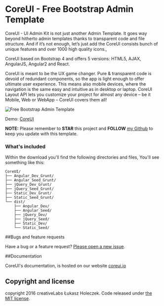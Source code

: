 # CoreUI - Free Bootstrap Admin Template

CoreUI - UI Admin Kit is not just another Admin Template. It goes way beyond hitherto admin templates thanks to transparent code and file structure. And if it’s not enough, let’s just add the CoreUI consists bunch of unique features and over 1000 high quality icons.,

CoreUI based on Bootstrap 4 and offers 5 versions: HTML5, AJAX, AngularJS, Angular2 and React.

CoreUI is meant to be the UX game changer. Pure & transparent code is devoid of redundant components, so the app is light enough to offer ultimate user experience. This means also mobile devices, where the navigation is the same easy and intuitive as in desktop or laptop. CoreUI Layout API lets you customize your project for almost any device – be it Mobile, Web or WebApp – CoreUI covers them all!

<img src="http://coreui.io/assets/img/coreui.png" alt="Free Bootstrap Admin Template">

Demo: <a href="http://coreui.io?ref=github">CoreUI</a>

**NOTE:** Please remember to **STAR** this project and **FOLLOW** [my Github](https://github.com/mrholek) to keep you update with this template.

### What's included

Within the download you'll find the following directories and files, You'll see something like this:

```
CoreUI/
├── Angular_Dev_Grunt/
├── Angular_Seed_Grunt/
├── jQuery_Dev_Grunt/
├── jQuery_Seed_Grunt/
├── Static_Dev_Grunt/
├── Static_Seed_Grunt/
└── dist/
    ├── Angular_Dev/
    ├── Angular_Seed/
    ├── jQuery_Dev/
    ├── jQuery_Seed/
    ├── Static_Dev/
    └── Static_Seed/
```

##Bugs and feature requests

Have a bug or a feature request? [Please open a new issue](https://github.com/mrholek/CoreUI-Free-Bootstrap-Admin-Template/issues/new).

##Documentation

CoreUI's documentation, is hosted on our website <a href="http://coreui.io?ref=github">coreui.io</a>


## Copyright and license

copyright 2016 creativeLabs Łukasz Holeczek. Code released under [the MIT license](https://github.com/mrholek/CoreUI-Free-Bootstrap-Admin-Template/blob/master/LICENSE).
